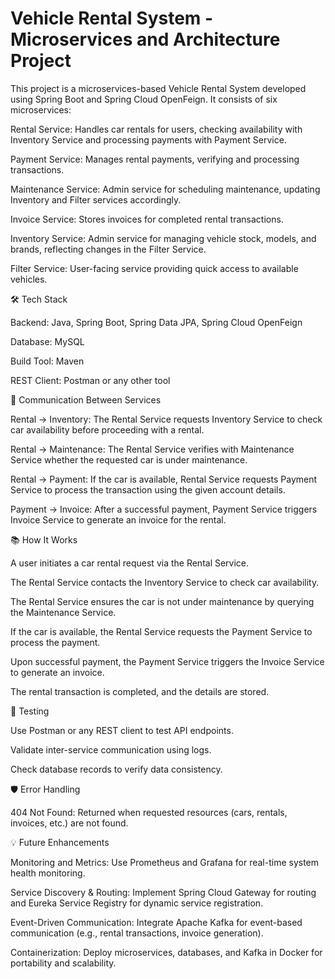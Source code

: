 <h1>Vehicle Rental System - Microservices and Architecture Project</h1>

This project is a microservices-based Vehicle Rental System developed using Spring Boot and Spring Cloud OpenFeign. It consists of six microservices:

Rental Service: Handles car rentals for users, checking availability with Inventory Service and processing payments with Payment Service.

Payment Service:  Manages rental payments, verifying and processing transactions.

Maintenance Service: Admin service for scheduling maintenance, updating Inventory and Filter services accordingly.

Invoice Service: Stores invoices for completed rental transactions.

Inventory Service: Admin service for managing vehicle stock, models, and brands, reflecting changes in the Filter Service.

Filter Service: User-facing service providing quick access to available vehicles.

🛠 Tech Stack

Backend: Java, Spring Boot, Spring Data JPA, Spring Cloud OpenFeign

Database: MySQL

Build Tool: Maven

REST Client: Postman or any other tool

🔗 Communication Between Services

Rental → Inventory: The Rental Service requests Inventory Service to check car availability before proceeding with a rental.

Rental → Maintenance: The Rental Service verifies with Maintenance Service whether the requested car is under maintenance.

Rental → Payment: If the car is available, Rental Service requests Payment Service to process the transaction using the given account details.

Payment → Invoice: After a successful payment, Payment Service triggers Invoice Service to generate an invoice for the rental.

📚 How It Works

A user initiates a car rental request via the Rental Service.

The Rental Service contacts the Inventory Service to check car availability.

The Rental Service ensures the car is not under maintenance by querying the Maintenance Service.

If the car is available, the Rental Service requests the Payment Service to process the payment.

Upon successful payment, the Payment Service triggers the Invoice Service to generate an invoice.

The rental transaction is completed, and the details are stored.

🧪 Testing

Use Postman or any REST client to test API endpoints.

Validate inter-service communication using logs.

Check database records to verify data consistency.

🛡 Error Handling

404 Not Found: Returned when requested resources (cars, rentals, invoices, etc.) are not found.

💡 Future Enhancements

Monitoring and Metrics: Use Prometheus and Grafana for real-time system health monitoring.

Service Discovery & Routing: Implement Spring Cloud Gateway for routing and Eureka Service Registry for dynamic service registration.

Event-Driven Communication: Integrate Apache Kafka for event-based communication (e.g., rental transactions, invoice generation).

Containerization: Deploy microservices, databases, and Kafka in Docker for portability and scalability.
